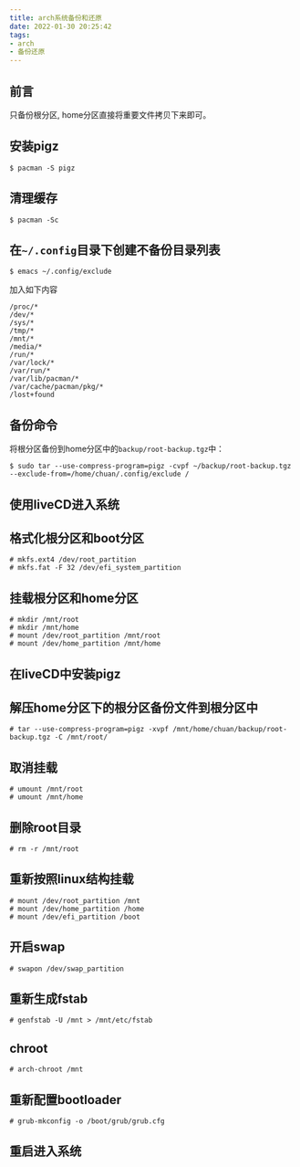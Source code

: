 ```yaml
---
title: arch系统备份和还原
date: 2022-01-30 20:25:42
tags:
- arch
- 备份还原
---
```


## 前言
只备份根分区, home分区直接将重要文件拷贝下来即可。

## 安装pigz
```
$ pacman -S pigz
```

## 清理缓存
```
$ pacman -Sc
```

## 在`~/.config`目录下创建不备份目录列表
```
$ emacs ~/.config/exclude
```
加入如下内容
```
/proc/*
/dev/*
/sys/*
/tmp/*
/mnt/*
/media/*
/run/*
/var/lock/*
/var/run/*
/var/lib/pacman/*
/var/cache/pacman/pkg/*
/lost+found
```

## 备份命令
将根分区备份到home分区中的`backup/root-backup.tgz`中：
```
$ sudo tar --use-compress-program=pigz -cvpf ~/backup/root-backup.tgz --exclude-from=/home/chuan/.config/exclude /
```

## 使用liveCD进入系统

## 格式化根分区和boot分区
```
# mkfs.ext4 /dev/root_partition
# mkfs.fat -F 32 /dev/efi_system_partition
```

## 挂载根分区和home分区
```
# mkdir /mnt/root
# mkdir /mnt/home
# mount /dev/root_partition /mnt/root
# mount /dev/home_partition /mnt/home
```

## 在liveCD中安装pigz

## 解压home分区下的根分区备份文件到根分区中
```
# tar --use-compress-program=pigz -xvpf /mnt/home/chuan/backup/root-backup.tgz -C /mnt/root/
```

## 取消挂载
```
# umount /mnt/root
# umount /mnt/home
```

## 删除root目录
```
# rm -r /mnt/root
```

## 重新按照linux结构挂载
```
# mount /dev/root_partition /mnt
# mount /dev/home_partition /home
# mount /dev/efi_partition /boot
```

## 开启swap
```
# swapon /dev/swap_partition
```

## 重新生成fstab
```
# genfstab -U /mnt > /mnt/etc/fstab
```

## chroot
```
# arch-chroot /mnt
```

## 重新配置bootloader
```
# grub-mkconfig -o /boot/grub/grub.cfg
```

## 重启进入系统